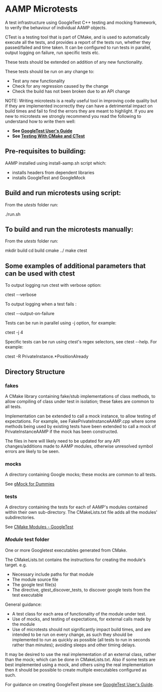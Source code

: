 # AAMP Microtests

A test infrastructure using GoogleTest C++ testing and mocking framework, to verify the behaviour of individual AAMP objects.

CTest is a testing tool that is part of CMake, and is used to automatically execute all the tests, and provides a report of the tests run, whether they passed/failed and time taken. It can be configured to run tests in parallel, output logging on failure, run specific tests etc.

These tests should be extended on addition of any new functionality.

These tests should be run on any change to:
 - Test any new functionality
 - Check for any regression caused by the change
 - Check the build has not been broken due to an API change

NOTE: Writing microtests is a really useful tool in improving code quality but if they are implemented incorrectly they can have a detrimental impact on build times and fail to find the errors they are meant to highlight. If you are new to microtests we strongly recommend you read the following to understand how to write them well:

 - **See [GoogleTest User's Guide](https://google.github.io/googletest/)**
 - **See [Testing With CMake and CTest](https://cmake.org/cmake/help/book/mastering-cmake/chapter/Testing%20With%20CMake%20and%20CTest.html)**

## Pre-requisites to building:

AAMP installed using install-aamp.sh script which:
 - installs headers from dependent libraries
 - installs GoogleTest and GoogleMock

## Build and run microtests using script:

From the *utests* folder run:

./run.sh

## To build and run the microtests manually:

From the *utests* folder run:

mkdir build
cd build
cmake ../
make
ctest

## Some examples of additional parameters that can be used with ctest

To output logging run ctest with verbose option:

ctest --verbose

To output logging when a test fails :

ctest --output-on-failure

Tests can be run in parallel using -j option, for example:

ctest -j 4

Specific tests can be run using ctest's regex selectors, see ctest --help. For example:

ctest -R PrivateInstance.*PositionAlready

## Directory Structure

### fakes

A CMake library containing fake/stub implementations of class methods, to allow compiling of class under test in isolation; these fakes are common to all tests.

Implementation can be extended to call a mock instance, to allow testing of expectations. For example, see FakePrivateInstanceAAMP.cpp where some methods being used by existing tests have been extended to call a mock of PrivateInstanceAAMP if the mock has been constructed.

The files in here will likely need to be updated for any API changes/additions made to AAMP modules, otherwise unresolved symbol errors are likely to be seen.

### mocks

A directory containing Google mocks; these mocks are common to all tests.

See [gMock for Dummies](https://google.github.io/googletest/gmock_for_dummies.html)

### tests

A directory containing the tests for each of AAMP's modules contained within their own sub-directory.
The CMakeLists.txt file adds all the modules' subdirectories.

See [CMake Modules - GoogleTest](https://cmake.org/cmake/help/latest/module/GoogleTest.html)

### *Module* test folder

One or more Googletest executables generated from CMake.

The CMakeLists.txt contains the instructions for creating the module's target. e.g.
- Necessary include paths for that module
- The module source file
- The google test file(s)
- The directive, gtest_discover_tests, to discover google tests from the test executable 

General guidance:
 - A test class for each area of functionality of the module under test.
 - Use of mocks, and testing of expectations, for external calls made by the module
 - Use of microtests should not significantly impact build times, and are intended to be run on every change, as such they should be implemented to run as quickly as possible (all tests to run in seconds rather than minutes); avoiding sleeps and other timing delays.

It may be desired to use the real implementation of an external class, rather than the mock; which can be done in CMakeLists.txt. Also if some tests are best implemented using a mock, and others using the real implementation then it should be possible to create multiple executables configured as such.

For guidance on creating GoogleTest please see [GoogleTest User's Guide](https://google.github.io/googletest/).

